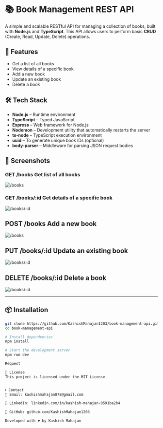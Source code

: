 # 📚 Book Management REST API

A simple and scalable RESTful API for managing a collection of books, built with **Node.js** and **TypeScript**. This API allows users to perform basic **CRUD** (Create, Read, Update, Delete) operations.

## 🚀 Features

- Get a list of all books
- View details of a specific book
- Add a new book
- Update an existing book
- Delete a book

## 🛠️ Tech Stack

- **Node.js** – Runtime environment
- **TypeScript** – Typed JavaScript
- **Express** – Web framework for Node.js
- **Nodemon** – Development utility that automatically restarts the server
- **ts-node** – TypeScript execution environment
- **uuid** – To generate unique book IDs (optional)
- **body-parser** – Middleware for parsing JSON request bodies


## 📸 Screenshots

### GET /books Get list of all books
![/books ](https://res.cloudinary.com/dfacldueh/image/upload/v1747204002/Screenshot_2025-05-14_115154_bueeri.png)

### GET /books/:id Get details of a specific book
![/books/:id](https://res.cloudinary.com/dfacldueh/image/upload/v1747204002/Screenshot_2025-05-14_115219_wzdeih.png)

## POST /books Add a new book
![/books](https://res.cloudinary.com/dfacldueh/image/upload/v1747204002/Screenshot_2025-05-14_115231_lbs1sj.png)

## PUT /books/:id Update an existing book
![/books/:id](https://res.cloudinary.com/dfacldueh/image/upload/v1747204002/Screenshot_2025-05-14_115347_b9nrhv.png)

## DELETE /books/:id Delete a book
![/books/:id](https://res.cloudinary.com/dfacldueh/image/upload/v1747204012/Screenshot_2025-05-14_115359_w0ebhe.png)


---

## 📦 Installation

```bash
git clone https://github.com/KashishMahajan1203/book-management-api.git
cd book-management-api

# Install dependencies
npm install

# Start the development server
npm run dev

Request

📄 License
This project is licensed under the MIT License.


📞 Contact
📧 Email: kashishmahajan878@gmail.com

💼 LinkedIn: linkedin.com/in/kashish-mahajan-0591ba2b4

🐙 GitHub: github.com/KashishMahajan1203

Developed with ❤️ by Kashish Mahajan

